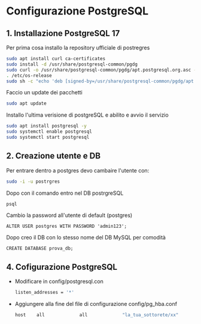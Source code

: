 # Configurazione PostgreSQL

## 1. Installazione PostgreSQL 17
Per prima cosa installo la repository ufficiale di postregres
```bash
sudo apt install curl ca-certificates
sudo install -d /usr/share/postgresql-common/pgdg
sudo curl -o /usr/share/postgresql-common/pgdg/apt.postgresql.org.asc --fail https://www.postgresql.org/media/keys/ACCC4CF8.asc
. /etc/os-release
sudo sh -c "echo 'deb [signed-by=/usr/share/postgresql-common/pgdg/apt.postgresql.org.asc] https://apt.postgresql.org/pub/repos/apt $VERSION_CODENAME-pgdg main' > /etc/apt/sources.list.d/pgdg.list"
```
Faccio un update dei pacchetti
```bash
sudo apt update
```
Installo l'ultima verisione di postgreSQL e abilito e avvio il servizio
```bash
sudo apt install postgresql -y
sudo systemctl enable postgresql
sudo systemctl start postgresql
```
## 2. Creazione utente e DB
Per entrare dentro a postgres devo cambaire l'utente con:
```bash
sudo -i -u postrgres
```
Dopo con il comando entro nel DB postrgreSQL
```bash
psql
```
Cambio la password all'utente di default (postgres)
```psql
ALTER USER postgres WITH PASSWORD 'admin123';
```
Dopo creo il DB con lo stesso nome del DB MySQL per comodità
```psql
CREATE DATABASE prova_db;
```

## 4. Cofigurazione PostgreSQL
- Modificare in config/postgresql.con
  ```bash
  listen_addresses = '*'
  ```
- Aggiungere alla fine del file di configurazione config/pg_hba.conf 
  ```bash
  host    all             all             "la_tua_sottorete/xx"         md5
  ```
